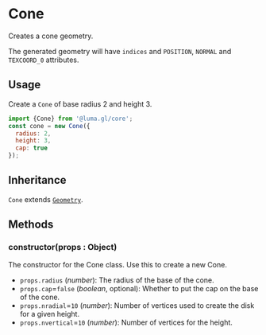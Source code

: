 # Cone

Creates a cone geometry.

The generated geometry will have `indices` and `POSITION`, `NORMAL` and `TEXCOORD_0` attributes.

## Usage

Create a `Cone` of base radius 2 and height 3.
```js
import {Cone} from '@luma.gl/core';
const cone = new Cone({
  radius: 2,
  height: 3,
  cap: true
});
```

## Inheritance

`Cone` extends [`Geometry`](/docs/api-reference/core/geometry.md).

## Methods

### constructor(props : Object)

The constructor for the Cone class. Use this to create a new Cone.

- `props.radius` (*number*): The radius of the base of the cone.
- `props.cap`=`false` (*boolean*, optional): Whether to put the cap on the base of the cone.
- `props.nradial`=`10` (*number*): Number of vertices used to create the disk for a given height.
- `props.nvertical`=`10` (*number*): Number of vertices for the height.
